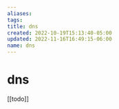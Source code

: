 ```yaml
---
aliases: 
tags: 
title: dns
created: 2022-10-19T15:13:40-05:00
updated: 2022-11-16T16:49:15-06:00
name: dns
---
```

# dns

[[todo]]
